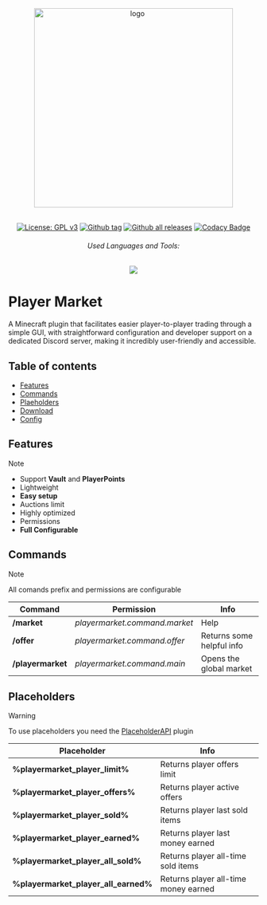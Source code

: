 <div align="center">
  
  <a href="https://github.com/Norbit4/PlayerMarket/" target="_blank" rel="noreferrer"> 
  <img src="https://github.com/user-attachments/assets/4297e35f-8d3f-4d36-aa49-c2a962353586" width=400" alt="logo"/></a>
  <br><br>
  
  [![License: GPL v3](https://img.shields.io/badge/license-GPLv3-orange.svg)](https://github.com/Norbit4/DiscordMc/blob/master/LICENSE)
  [![Github tag](https://badgen.net/github/tag/Norbit4/PlayerMarket)](https://github.com/Norbit4/PlayerMarket/tags/)
  [![Github all releases](https://img.shields.io/github/downloads/Norbit4/PlayerMarket/total.svg)](https://GitHub.com/Norbit4/PlayerMarket/releases/)
  [![Codacy Badge](https://app.codacy.com/project/badge/Grade/0c23b77e9cd8475fa12780c3d5cdbcca)](https://app.codacy.com/gh/Norbit4/PlayerMarket/dashboard?utm_source=gh&utm_medium=referral&utm_content=&utm_campaign=Badge_grade)

  <h6 align="center">Used Languages and Tools:</h6>
  
  <p align="center">
  <a href="https://skillicons.dev">
    <img src="https://skillicons.dev/icons?i=java,mysql,idea"/>
  </a>    
 </p>
</p>
</div> 

<h1 align="left"><b>Player Market</b></h1>

<p align="left">
A Minecraft plugin that facilitates easier player-to-player trading through a simple GUI, with straightforward configuration and developer support on a dedicated Discord server, making it incredibly user-friendly and accessible.

<h2 align="left" id="content">Table of contents</h2>

- [Features](#features)
- [Commands](#commands)
- [Plaeholders](#placeholders)
- [Download](https://github.com/Norbit4/PlayerMarket/releases/latest)
- [Config](https://github.com/Norbit4/PlayerMarket/blob/master/src/main/resources/config.yml)

<h2 align="left" id="features">Features</h2>

> [!note]
> - Support **Vault** and **PlayerPoints**
> - Lightweight
> - **Easy setup**
> - Auctions limit
> - Highly optimized
> - Permissions
> - **Full Configurable**

  
<h2 align="left" id="commands">Commands</h2>

> [!note]
> All comands prefix and permissions are configurable

Command | Permission | Info | 
--- | --- | --- |
**/market** | *playermarket.command.market* | Help  |
**/offer <price>** | *playermarket.command.offer* | Returns some helpful info  |
**/playermarket** | *playermarket.command.main* | Opens the global market  |

<h2 align="left" id="placeholder">Placeholders</h2>

> [!warning]
> To use placeholders you need the [PlaceholderAPI](https://www.spigotmc.org/resources/placeholderapi.6245/) plugin

Placeholder | Info | 
--- | --- | 
**%playermarket_player_limit%** | Returns player offers limit | 
**%playermarket_player_offers%** | Returns player active offers |
**%playermarket_player_sold%** | Returns player last sold items |
**%playermarket_player_earned%** | Returns player last money earned |
**%playermarket_player_all_sold%** | Returns player all-time sold items |
**%playermarket_player_all_earned%** | Returns player all-time money earned |
